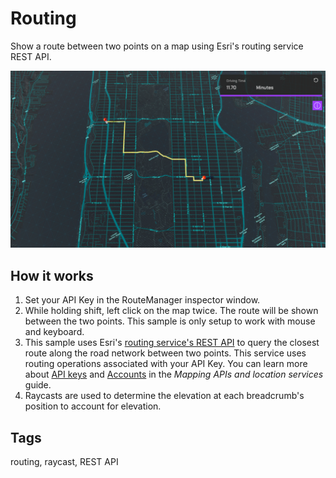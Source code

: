# Routing

Show a route between two points on a map using Esri's routing service REST API.

![Routing](routing.png)

## How it works

1. Set your API Key in the RouteManager inspector window.
2. While holding shift, left click on the map twice. The route will be shown between the two points. This sample is only setup to work with mouse and keyboard.
3. This sample uses Esri's [routing service's REST API](https://developers.arcgis.com/rest/network/api-reference/overview-of-network-analysis-services.htm) to query the closest route along the road network between two points. This service uses routing operations associated with your API Key. You can learn more about [API keys](https://developers.arcgis.com/documentation/mapping-apis-and-services/security/api-keys/) and [Accounts](xref://site.documentation/accounts/) in the _Mapping APIs and location services_ guide.
4. Raycasts are used to determine the elevation at each breadcrumb's position to account for elevation.

## Tags

routing, raycast, REST API
